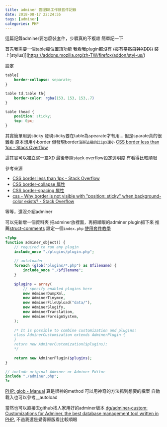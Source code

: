 ```yaml
---
title: adminer 管理DB工作裝套件記錄
date: 2018-08-17 22:24:55
tags: [adminer]
categories: PHP
---
```


這篇記錄adminer要怎麼裝套件，步驟真的不複雜
簡單記一下

<!--more-->

首先我需要一個table欄位置頂功能
我看我plugin都沒有
~~(沒有當然自幹XDD))~~
裝上[stylus]](https://addons.mozilla.org/zh-TW/firefox/addon/styl-us/)

設定
```css
table{
    border-collapse: separate;
}

table td,table th{
    border-color: rgba(153, 153, 153,.7)
}

table thead {
    position: sticky;
    top: 0px;
}
```

其實簡單用到sticky
發現sticky要在table為spearate才有用...
但是sparate真的很難看
原本想用小border
但發現border`沒辦法縮的比1px還小`
[CSS border less than 1px - Stack Overflow](https://stackoverflow.com/questions/13891177/css-border-less-than-1px)

這其實可以獨立寫一篇XD
最後參照stack overflow設定透明度
有看得比較順眼

參考來源
* [CSS border less than 1px - Stack Overflow](https://stackoverflow.com/questions/13891177/css-border-less-than-1px)
* [CSS border-collapse 属性](http://www.w3school.com.cn/cssref/pr_tab_border-collapse.asp)
* [CSS border-spacing 属性](http://www.w3school.com.cn/cssref/pr_tab_border-spacing.asp)
* [css - Why border is not visible with "position: sticky" when background-color exists? - Stack Overflow](https://stackoverflow.com/questions/41882616/why-border-is-not-visible-with-position-sticky-when-background-color-exists)



等等，還沒介紹adminer


可以先新增一個資料夾
把adminer放裡面，再把順眼的adminer plugin抓下來
推薦[struct-comments](https://raw.githubusercontent.com/vrana/adminer/master/plugins/struct-comments.php)
設定一個`index.php`
[使用套件教學](https://www.adminer.org/en/plugins/#use)

```php
<?php
function adminer_object() {
    // required to run any plugin
    include_once "./plugins/plugin.php";
    
    // autoloader
    foreach (glob("plugins/*.php") as $filename) {
        include_once "./$filename";
    }
    
    $plugins = array(
        // specify enabled plugins here
        new AdminerDumpXml,
        new AdminerTinymce,
        new AdminerFileUpload("data/"),
        new AdminerSlugify,
        new AdminerTranslation,
        new AdminerForeignSystem,
    );
    
    /* It is possible to combine customization and plugins:
    class AdminerCustomization extends AdminerPlugin {
    }
    return new AdminerCustomization($plugins);
    */
    
    return new AdminerPlugin($plugins);
}

// include original Adminer or Adminer Editor
include "./adminer.php";
?>
```

[PHP: glob - Manual](http://php.net/manual/en/function.glob.php)
算是很神的method
可以用神奇的方法抓到想要的檔案
自動載入也可以參考__autoload


當然也可以直接去github找人家用好的adminer版本
[dg/adminer-custom: Customizations for Adminer, the best database management tool written in PHP.](https://github.com/dg/adminer-custom)
不過我還是覺得原版看比較順眼
